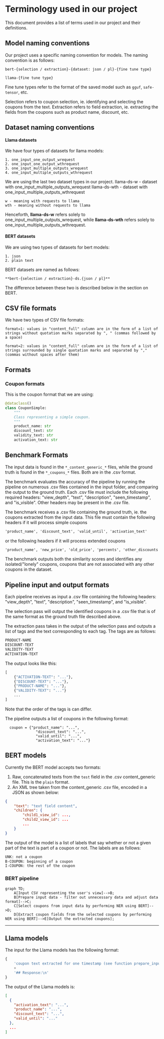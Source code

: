 # Terminology used in our project
This document provides a list of terms used in our project and their definitions. 

## Model naming conventions
Our project uses a specific naming convention for models. The naming convention is as follows:

    bert-{selection / extraction}-{dataset: json / pl}-{fine tune type}

    llama-{fine tune type}

Fine tune types refer to the format of the saved model such as `gguf`, `safe-tensor`, etc.

Selection refers to coupon selection, ie. identifying and selecting the coupons from the text. Extraction refers to field extraction, ie. extracting the fields from the coupons such as product name, discount, etc.

## Dataset naming conventions
#### Llama datasets

We have four types of datasets for llama models:

    1. one_input_one_output_wrequest
    2. one_input_one_output_wthrequest
    3. one_input_multiple_outputs_wrequest
    4. one_input_multiple_outputs_wthrequest

We are using the last two dataset types in our project.
llama-ds-w - dataset with one_input_multiple_outputs_wrequest
llama-ds-wth - dataset with one_input_multiple_outputs_wthrequest

    w - meaning with requests to llama
    wth - meaning without requests to llama

Henceforth, **llama-ds-w** refers solely to one_input_multiple_outputs_wrequest, while **llama-ds-wth** refers solely to one_input_multiple_outputs_wthrequest. 

#### BERT datasets
We are using two types of datasets for bert models:

    1. json 
    2. plain text 

BERT datasets are named as follows:

    **bert-{selection / extraction}-ds.{json / pl}**

The difference between these two is described below in the section on BERT.

## CSV file formats
We have two types of CSV file formats:

    format=1: values in "content_full" column are in the form of a list of strings without quotation marks separated by ", " (commas followed by a space)

    format=2: values in "content_full" column are in the form of a list of strings surrounded by single quotation marks and separated by "," (commas without spaces after them)

## Formats
### Coupon formats
This is the coupon format that we are using:

```python
@dataclass()
class CouponSimple:
    """
    Class representing a simple coupon.
    """
    product_name: str
    discount_text: str
    validity_text: str
    activation_text: str
``` 

## Benchmark Formats

The input data is found in the `*_content_generic_*` files, while the ground truth is found in the `*_coupons_*` files. Both are in the .csv format.

The benchmark evaluates the accuracy of the pipeline by running the pipeline on numerous .csv files contained in the input folder, and comparing the output to the ground truth. Each .csv file must include the following required headers: "view_depth", "text", "description", "seen_timestamp", and "is_visible". Other headers may be present in the .csv file. 

The benchmark receives a .csv file containing the ground truth, ie. the coupons extracted from the input data. This file must contain the following headers if it will process simple coupons
```txt
'product_name', 'discount_text', 'valid_until', 'activation_text'

```
or the following headers if it will process extended coupons
```txt
'product_name', 'new_price', 'old_price', 'percents', 'other_discounts', 'dates'
```

The benchmark outputs both the similarity scores and identifies any isolated/"lonely" coupons, coupons that are not associated with any other coupons in the dataset.

## Pipeline input and output formats
Each pipeline receives as input a .csv file containing the following headers: "view_depth", "text", "description", "seen_timestamp", and "is_visible". 

The selection pass will output the identified coupons in a .csv file that is of the same format as the ground truth file described above. 

The extraction pass takes in the output of the selection pass and outputs a list of tags and the text corresponding to each tag. The tags are as follows:
```txt
PRODUCT-NAME
DISCOUNT-TEXT
VALIDITY-TEXT
ACTIVATION-TEXT
```


The output looks like this:
```python
[
    {"ACTIVATION-TEXT": "..."}, 
    {"DISCOUNT-TEXT": "..."},
    {"PRODUCT-NAME": "..."},
    {"VALIDITY-TEXT": "..."}
    ...
]
```
Note that the order of the tags is can differ. 

The pipeline outputs a list of coupons in the following format:
```
  coupon = {"product_name": "...", 
              "discount_text": "...", 
              "valid_until": "...", 
              "activation_text": "..."}
```

## BERT models
Currently the BERT model accepts two formats:
1. Raw, concatenated texts from the `test` field in the .csv content_generic file. This is the `plain` format.
2. An XML tree taken from the content_generic .csv file, encoded in a JSON as shown below:

```json
{
    "text": "text field content",
    "children": {
        "child1_view_id": ...,
        "child2_view_id": ...
        ...
    }
}
```

The output of the model is a list of labels that say whether or not a given part of the text is part of a coupon or not. The labels are as follows:
```txt
UNK: not a coupon
B-COUPON: beginning of a coupon
I-COUPON: the rest of the coupon
```

### BERT pipeline
```mermaid
graph TD;
    A[Input CSV representing the user's view]-->B;
    B[Prepare input data - filter out unnecessary data and adjust data format]-->C;
    C[Select coupons from input data by performing NER using BERT]-->D;
    D[Extract coupon fields from the selected coupons by performing NER using BERT]-->E[Output the extracted coupons];
```
___
## Llama models
The input for the Llama models has the following format:
```python
{
    'coupon text extracted for one timestamp (see function prepare_input_data)'
    +
    '## Response:\n' 
}
```

The output of the Llama models is:
```json
[
  {
    "activation_text": "...",
    "product_name": "...",
    "discount_text": "...",
    "valid_until": "..."
  },
  ...
]
```
